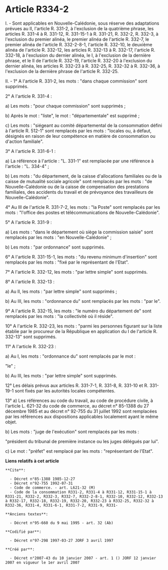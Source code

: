 # Article R334-2

I. - Sont applicables en Nouvelle-Calédonie, sous réserve des adaptations prévues au II, l'article R. 331-2, à l'exclusion de
la quatrième phrase, les articles R. 331-4 à R. 331-12, R. 331-15-1 à R. 331-21, R. 332-2, R. 332-3, à l'exclusion du premier
alinéa, le premier alinéa de l'article R. 332-7, le premier alinéa de l'article R. 332-2-8-1, l'article R. 332-10, le
deuxième alinéa de l'article R. 332-12, les articles R. 332-13 à R. 332-17, l'article R. 332-18, à l'exclusion du dernier
alinéa, le I, à l'exclusion de la dernière phrase, et le II de l'article R. 332-19, l'article R. 332-20 à l'exclusion du
dernier alinéa, les articles R. 332-23 à R. 332-25, R. 332-32 à R. 332-36, à l'exclusion de la dernière phrase de l'article
R. 332-25.

II. - 1° A l'article R. 331-2, les mots : "dans chaque commission" sont supprimés.

2° A l'article R. 331-4 :

a) Les mots : "pour chaque commission" sont supprimés ;

b) Après le mot : "liste", le mot : "départementale" est supprimé ;

c) Les mots : "siégeant au comité départemental de la consommation défini à l'article R. 512-1" sont remplacés par les mots :
"locales ou, à défaut, désignés en raison de leur compétence en matière de consommation ou d'action familiale".

3° A l'article R. 331-6-1 :

a) La référence à l'article : "L. 331-1" est remplacée par une référence à l'article : "L. 334-4" ;

b) Les mots : "du département, de la caisse d'allocations familiales ou de la caisse de mutualité sociale agricole" sont
remplacés par les mots : "de Nouvelle-Calédonie ou de la caisse de compensation des prestations familiales, des accidents du
travail et de prévoyance des travailleurs de Nouvelle-Calédonie".

4° Au III de l'article R. 331-7-2, les mots : "la Poste" sont remplacés par les mots : "l'office des postes et
télécommunications de Nouvelle-Calédonie".

5° A l'article R. 331-9 :

a) Les mots : "dans le département où siège la commission saisie" sont remplacés par les mots : "en Nouvelle-Calédonie" ;

b) Les mots : "par ordonnance" sont supprimés.

6° A l'article R. 331-15-1, les mots : "du revenu minimum d'insertion" sont remplacés par les mots : "fixé par le
représentant de l'Etat".

7° A l'article R. 332-12, les mots : "par lettre simple" sont supprimés.

8° A l'article R. 332-13 :

a) Au II, les mots : "par lettre simple" sont supprimés ;

b) Au III, les mots : "ordonnance du" sont remplacés par les mots : "par le".

9° A l'article R. 332-15, les mots : "le numéro du département de" sont remplacés par les mots : "la collectivité où il
réside".

10° A l'article R. 332-23, les mots : "parmi les personnes figurant sur la liste établie par le procureur de la République en
application du I de l'article R. 332-13" sont supprimés.

11° A l'article R. 332-23 :

a) Au I, les mots : "ordonnance du" sont remplacés par le mot :

"le" ;

b) Au III, les mots : "par lettre simple" sont supprimés.

12° Les délais prévus aux articles R. 331-7-1, R. 331-8, R. 331-10 et R. 331-19-1 sont fixés par les autorités locales
compétentes.

13° a) Les références au code du travail, au code de procédure civile, à l'article L. 621-32 du code de commerce, au décret
n° 85-1388 du 27 décembre 1985 et au décret n° 92-755 du 31 juillet 1992 sont remplacées par les références aux dispositions
applicables localement ayant le même objet.

b) Les mots : "juge de l'exécution" sont remplacés par les mots :

"président du tribunal de première instance ou les juges délégués par lui".

c) Le mot : "préfet" est remplacé par les mots : "représentant de l'Etat".

**Liens relatifs à cet article**

	**Cite**:

	  - Décret n°85-1388 1985-12-27
	  - Décret n°92-755 1992-07-31
	  - Code de commerce. - art. L621-32 (M)
	  - Code de la consommation R331-2, R331-4 à R331-12, R331-15-1 à R331-21, R332-2, R332-3, R332-7, R332-2-8-1, R332-10, R332-12, R332-13 à R332-17, R332-18, R332-19, R332-20, R332-23 à R332-25, R332-32 à R332-36, R331-4, R331-6-1, R331-7-2, R331-9, R331-

	**Anciens textes**:

	  - Décret n°95-660 du 9 mai 1995 - art. 32 (Ab)

	**Codifié par**:

	  - Décret n°97-298 1997-03-27 JORF 3 avril 1997

	**Créé par**:

	  - Décret n°2007-43 du 10 janvier 2007 - art. 1 () JORF 12 janvier 2007 en vigueur le 1er avril 2007
